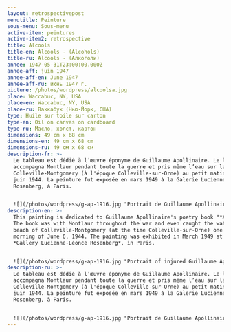 ```yaml
---
layout: retrospectivepost
menutitle: Peinture
sous-menu: Sous-menu
active-item: peintures
active-item2: retrospective
title: Alcools
title-en: Alcools - (Alcohols)
title-ru: Alcools - (Алкоголи)
annee: 1947-05-31T23:00:00.000Z
annee-aff: juin 1947
annee-aff-en: June 1947
annee-aff-ru: июнь 1947 г.
picture: /photos/wordpress/alcoolsa.jpg
place: Waccabuc, NY, USA
place-en: Waccabuc, NY, USA
place-ru: Ваккабук (Нью-Йорк, США)
type: Huile sur toile sur carton
type-en: Oil on canvas on cardboard
type-ru: Масло, холст, картон
dimensions: 49 cm x 68 cm
dimensions-en: 49 cm x 68 cm
dimensions-ru: 49 см x 68 см
description-fr: >-
  Le tableau est dédié à l’œuvre éponyme de Guillaume Apollinaire. Le livre
  accompagna Montlaur pendant toute la guerre et pris même l’eau sur la plage de
  Colleville-Montgomery (à l'époque Colleville-sur-Orne) au petit matin du 6
  juin 1944. La peinture fut exposée en mars 1949 à la Galerie Lucienne-Léonce
  Rosenberg, à Paris.


  ![](/photos/wordpress/g-ap-1916.jpg "Portrait de Guillaume Apollinaire blessé - Pablo Picasso - 1916")
description-en: >-
  This painting is dedicated to Guillaume Apollinaire's poetry book "*Alcools*".
  The book was with Montlaur throughout the war and even caught the water on the
  beach of Colleville-Montgomery (at the time Colleville-sur-Orne) one early
  morning of June 6, 1944. The painting was exhibited in March 1949 at the
  *Gallery Lucienne-Léonce Rosenberg*, in Paris.


  ![](/photos/wordpress/g-ap-1916.jpg "Portrait of injured Guillaume Apollinaire - Pablo Picasso - 1916")
description-ru: >-
  Le tableau est dédié à l’œuvre éponyme de Guillaume Apollinaire. Le livre
  accompagna Montlaur pendant toute la guerre et pris même l’eau sur la plage de
  Colleville-Montgomery (à l'époque Colleville-sur-Orne) au petit matin du 6
  juin 1944. La peinture fut exposée en mars 1949 à la Galerie Lucienne-Léonce
  Rosenberg, à Paris.


  ![](/photos/wordpress/g-ap-1916.jpg "Portrait de Guillaume Apollinaire blessé - Pablo Picasso - 1916")
---
```

